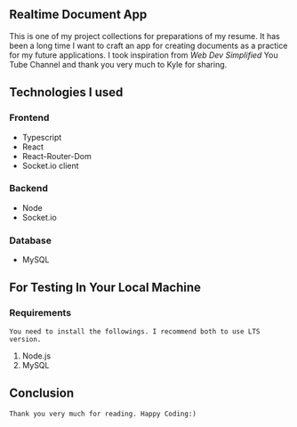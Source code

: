 ## Realtime Document App
This is one of my project collections for preparations of my resume. It has been a long time I want to craft an app for creating documents as a practice for my future applications. I took inspiration from *Web Dev Simplified* You Tube Channel and thank you very much to Kyle for sharing.

## Technologies I used
### Frontend 
   * Typescript
   * React
   * React-Router-Dom
   * Socket.io client
### Backend
   * Node
   * Socket.io
### Database
   * MySQL

## For Testing In Your Local Machine
### Requirements

    You need to install the followings. I recommend both to use LTS version.

   1. Node.js
   2. MySQL

## Conclusion

    Thank you very much for reading. Happy Coding:)